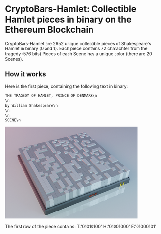 # CryptoBars-Hamlet: Collectible Hamlet pieces in binary on the Ethereum Blockchain

CryptoBars-Hamlet are 2652 unique collectible pieces of Shakespeare's Hamlet in binary (0 and 1). Each piece contains 72 charachter from the tragedy (576 bits) Pieces of each Scene has a unique color (there are 20 Scenes).

## How it works
Here is the first piece, containing the following text in binary:

```
THE TRAGEDY OF HAMLET, PRINCE OF DENMARK\n
\n
by William Shakespeare\n
\n
\n
SCENE\n
```

![sample](images/sample.png)

The first row of the piece contains:
T:'01010100'
H:'01001000'
E:'01000101'
